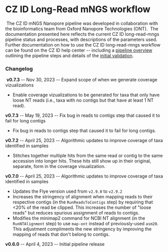 # CZ ID Long-Read mNGS workflow
​
The CZ ID mNGS Nanopore pipeline was developed in collaboration with the bioinformatics team from Oxford Nanopore Technologies (ONT).
​
The documentation presented here reflects the current CZ ID long-read-mngs pipeline status and processes, with descriptions of the parameters used.
​
Further documentation on how to use the CZ ID long-read-mngs workflow can be found on the CZ ID help center -- including a [pipeline overview](https://chanzuckerberg.zendesk.com/hc/en-us/articles/13756558532884-CZ-ID-Pipeline-Overview) outlining the pipeline steps and details of the [initial validation](https://chanzuckerberg.zendesk.com/hc/en-us/articles/13895641006100-mNGS-Nanopore-Initial-Pipeline-Validation).
​
### Changelog
​
**v0.7.3** -- Nov 30, 2023 -- Expand scope of when we generate coverage vizualizations
​
 - Enable coverage vizualizations to be generated for taxa that only have loose NT reads (i.e., taxa with no contigs but that have at least 1 NT read).


**v0.7.3** -- May 19, 2023 -- Fix bug in reads to contigs step that caused it to fail for long contigs
​
 - Fix bug in reads to contigs step that caused it to fail for long contigs.
​

**v0.7.2** -- April 25, 2023 -- Algorithmic updates to improve coverage of taxa identified in samples
​
 - Stitches together multiple hits from the same read or contig to the same accession into longer hits. These hits still show up in their original, separate, form in the coverage visualization.
​

**v0.7.0** -- April 25, 2023 -- Algorithmic updates to improve coverage of taxa identified in samples
​
 - Updates the Flye version used from `v2.9.0` to `v2.9.2`
 - Increases the stringency of alignment when mapping reads to their respective contigs (in the `RunReadsToContigs` step) by requiring that <20% of the read be clipped. This increases the number of "loose reads" but reduces spurious assignment of reads to contigs.
 - Modifies the minimap2 command for NCBI NT alignment (in the `RunNTAlignment` step) to use `map-ont` instead of previously-used `asm20`. This adjustment compliments the new stringency by improving the mapping of reads that don't belong to contigs.
​

**v0.6.0** -- April 4, 2023 -- Initial pipeline release
